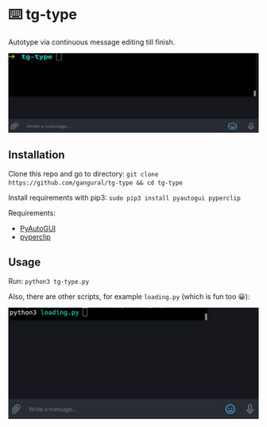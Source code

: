 # ⌨️ tg-type

Autotype via continuous message editing till finish.

![Demo](https://raw.githubusercontent.com/gangural/tg-type/master/demos/tg-type.gif)

## Installation

Clone this repo and go to directory: `git clone https://github.com/gangural/tg-type && cd tg-type`

Install requirements with pip3: `sudo pip3 install pyautogui pyperclip`

Requirements:
- [PyAutoGUI](https://pypi.org/project/PyAutoGUI/)
- [pyperclip](https://pypi.org/project/pyperclip/)

## Usage

Run: `python3 tg-type.py`

Also, there are other scripts, for example `loading.py` (which is fun too 😀):

![Loading.py demo](https://raw.githubusercontent.com/gangural/tg-type/master/demos/loading.gif)
